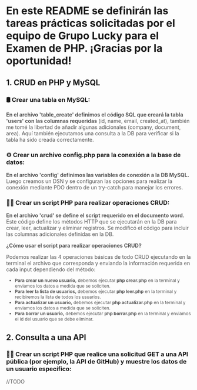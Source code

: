 # En este README se definirán las tareas prácticas solicitadas por el equipo de Grupo Lucky para el Examen de PHP. ¡Gracias por la oportunidad!  

## 1. CRUD en PHP y MySQL

### 🛢️ Crear una tabla en MySQL:
<p class="sm-text"><strong>En el archivo 'table_create' definimos el código SQL que creará la tabla 'users' con las columnas requeridas</strong> (id, name, email, created_at), también me tomé la libertad de añadir algunas adicionales (company, document, area). Aquí también ejecutamos una consulta a la DB para verificar si la tabla ha sido creada correctamente.</p>

### ⚙️ Crear un archivo config.php para la conexión a la base de datos:
<p class="sm-text"><strong>En el archivo 'config' definimos las variables de conexión a la DB MySQL.</strong> Luego creamos un DSN y se configuran las opciones para realizar la conexión mediante PDO dentro de un try-catch para manejar los errores.</p>

### 👨‍💻 Crear un script PHP para realizar operaciones CRUD:
<p class="sm-text"><strong>En el archivo 'crud' se define el script requerido en el documento word.</strong> Este código define los métodos HTTP que se ejecutarán en la DB para crear, leer, actualizar y eliminar registros. Se modificó el código para incluir las columnas adicionales definidas en la DB.</p>

<p class="sm-text"><strong>¿Cómo usar el script para realizar operaciones CRUD?</strong></p>
<p class="sm-text">Podemos realizar las 4 operaciones básicas de todo CRUD ejecutando en la terminal el archivo que corresponda y enviando la información requerida en cada input dependiendo del método:</p>
<ul>
    <li class="xs-text"><strong>Para crear un nuevo usuario,</strong> debemos ejecutar <strong>php crear.php</strong> en la terminal y enviamos los datos a medida que se soliciten.</li>
    <li class="xs-text"><strong>Para leer la lista de usuarios,</strong> debemos ejecutar <strong>php leer.php</strong> en la terminal y recibiremos la lista de todos los usuarios.</li>
    <li class="xs-text"><strong>Para actualizar un usuario,</strong> debemos ejecutar <strong>php actualizar.php</strong> en la terminal y enviamos los datos a medida que se soliciten.</li>
    <li class="xs-text"><strong>Para borrar un usuario,</strong> debemos ejecutar <strong>php borrar.php</strong> en la terminal y enviamos el id del usuario que se debe eliminar.</li>
</ul>

## 2. Consulta a una API

### 👨‍💻 Crear un script PHP que realice una solicitud GET a una API pública (por ejemplo, la API de GitHub) y muestre los datos de un usuario específico:
<p class="sm-text">//TODO</p>



<style>

.sm-text {
    font-size: 14px;
    color: #555;
}

.xs-text {
    font-size: 12px;
    color: #555;
}

</style>